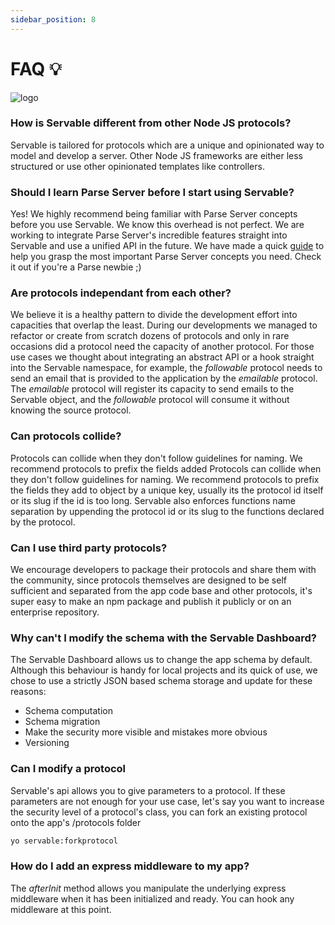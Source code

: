 ```yaml
---
sidebar_position: 8
---
```


# FAQ 💡

![logo](/img/polar-bear-4.png)

<!-- ## Servable -->

### How is Servable different from other Node JS protocols?
Servable is tailored for protocols which are a unique and opinionated way to model and develop a server. Other Node JS frameworks are either less structured or use other opinionated templates like controllers. 

### Should I learn Parse Server before I start using Servable?
Yes! We highly recommend being familiar with Parse Server concepts before you use Servable. We know this overhead is not perfect. We are working to integrate Parse Server's incredible features straight into Servable and use a unified API in the future. We have made a quick [guide](./concepts/parseServer.mdx) to help you grasp the most important Parse Server concepts you need. Check it out if you're a Parse newbie ;)

<!-- ## Protocols -->

### Are protocols independant from each other?
We believe it is a healthy pattern to divide the development effort into capacities that overlap the least. During our developments we managed to refactor or create from scratch dozens of protocols and only in rare occasions did a protocol need the capacity of another protocol. For those use cases we thought about integrating an abstract API or a hook straight into the Servable namespace, for example, the *followable* protocol needs to send an email that is provided to the application by the *emailable* protocol. The *emailable* protocol will register its capacity to send emails to the Servable object, and the *followable* protocol will consume it without knowing the source protocol.

### Can protocols collide?
Protocols can collide when they don't follow guidelines for naming. We recommend protocols to prefix the fields added 
Protocols can collide when they don't follow guidelines for naming. We recommend protocols to prefix the fields they add to object by a unique key, usually its the protocol id itself or its slug if the id is too long. Servable also enforces functions name separation by uppending the protocol id or its slug to the functions declared by the protocol.

### Can I use third party protocols?
We encourage developers to package their protocols and share them with the community, since protocols themselves are designed to be self sufficient and separated from the app code base and other protocols, it's super easy to make an npm package and publish it publicly or on an enterprise repository. 

### Why can't I modify the schema with the Servable Dashboard?
The Servable Dashboard allows us to change the app schema by default. Although this behaviour is handy for local projects and its quick of use, we chose to use a strictly JSON based schema storage and update for these reasons:
- Schema computation
- Schema migration
- Make the security more visible and mistakes more obvious
- Versioning

### Can I modify a protocol
Servable's api allows you to give parameters to a protocol.
If these parameters are not enough for your use case, let's say you want to increase the security level of a protocol's class, you can fork an existing protocol onto the app's /protocols folder

```bash
yo servable:forkprotocol
```

### How do I add an express middleware to my app?
The *afterInit* method allows you manipulate the underlying express middleware when it has been initialized and ready. You can hook any middleware at this point.
